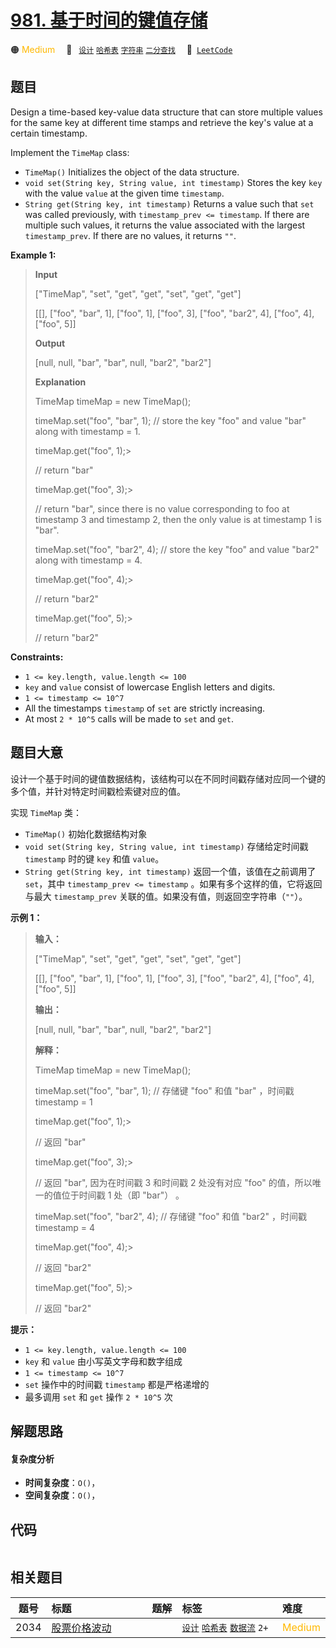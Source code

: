 # [981. 基于时间的键值存储](https://leetcode.com/problems/time-based-key-value-store)

🟠 <font color=#ffb800>Medium</font>&emsp; 🔖&ensp; [`设计`](/leetcode/outline/tag/design.md) [`哈希表`](/leetcode/outline/tag/hash-table.md) [`字符串`](/leetcode/outline/tag/string.md) [`二分查找`](/leetcode/outline/tag/binary-search.md)&emsp; 🔗&ensp;[`LeetCode`](https://leetcode.com/problems/time-based-key-value-store)


## 题目

Design a time-based key-value data structure that can store multiple values
for the same key at different time stamps and retrieve the key's value at a
certain timestamp.

Implement the `TimeMap` class:

  * `TimeMap()` Initializes the object of the data structure.
  * `void set(String key, String value, int timestamp)` Stores the key `key` with the value `value` at the given time `timestamp`.
  * `String get(String key, int timestamp)` Returns a value such that `set` was called previously, with `timestamp_prev <= timestamp`. If there are multiple such values, it returns the value associated with the largest `timestamp_prev`. If there are no values, it returns `""`.



**Example 1:**

> 
> 
> 
> 
> 
> **Input**
> 
> ["TimeMap", "set", "get", "get", "set", "get", "get"]
> 
> [[], ["foo", "bar", 1], ["foo", 1], ["foo", 3], ["foo", "bar2", 4], ["foo", 4], ["foo", 5]]
> 
> **Output**
> 
> [null, null, "bar", "bar", null, "bar2", "bar2"]
> 
> 
> 
> **Explanation**
> 
> TimeMap timeMap = new TimeMap();
> 
> timeMap.set("foo", "bar", 1);  // store the key "foo" and value "bar" along with timestamp = 1.
> 
> timeMap.get("foo", 1);> 
> > 
>  // return "bar"
> 
> timeMap.get("foo", 3);> 
> > 
>  // return "bar", since there is no value corresponding to foo at timestamp 3 and timestamp 2, then the only value is at timestamp 1 is "bar".
> 
> timeMap.set("foo", "bar2", 4); // store the key "foo" and value "bar2" along with timestamp = 4.
> 
> timeMap.get("foo", 4);> 
> > 
>  // return "bar2"
> 
> timeMap.get("foo", 5);> 
> > 
>  // return "bar2"

**Constraints:**

  * `1 <= key.length, value.length <= 100`
  * `key` and `value` consist of lowercase English letters and digits.
  * `1 <= timestamp <= 10^7`
  * All the timestamps `timestamp` of `set` are strictly increasing.
  * At most `2 * 10^5` calls will be made to `set` and `get`.


## 题目大意

设计一个基于时间的键值数据结构，该结构可以在不同时间戳存储对应同一个键的多个值，并针对特定时间戳检索键对应的值。

实现 `TimeMap` 类：

  * `TimeMap()` 初始化数据结构对象
  * `void set(String key, String value, int timestamp)` 存储给定时间戳 `timestamp` 时的键 `key` 和值 `value`。
  * `String get(String key, int timestamp)` 返回一个值，该值在之前调用了 `set`，其中 `timestamp_prev <= timestamp` 。如果有多个这样的值，它将返回与最大  `timestamp_prev` 关联的值。如果没有值，则返回空字符串（`""`）。



**示例 1：**

> 
> 
> 
> 
> 
> **输入：**
> 
> ["TimeMap", "set", "get", "get", "set", "get", "get"]
> 
> [[], ["foo", "bar", 1], ["foo", 1], ["foo", 3], ["foo", "bar2", 4], ["foo", 4], ["foo", 5]]
> 
> **输出：**
> 
> [null, null, "bar", "bar", null, "bar2", "bar2"]
> 
> 
> 
> **解释：**
> 
> TimeMap timeMap = new TimeMap();
> 
> timeMap.set("foo", "bar", 1);  // 存储键 "foo" 和值 "bar" ，时间戳 timestamp = 1   
> 
> timeMap.get("foo", 1);> 
> > 
>  // 返回 "bar"
> 
> timeMap.get("foo", 3);> 
> > 
>  // 返回 "bar", 因为在时间戳 3 和时间戳 2 处没有对应 "foo" 的值，所以唯一的值位于时间戳 1 处（即 "bar"） 。
> 
> timeMap.set("foo", "bar2", 4); // 存储键 "foo" 和值 "bar2" ，时间戳 timestamp = 4  
> 
> timeMap.get("foo", 4);> 
> > 
>  // 返回 "bar2"
> 
> timeMap.get("foo", 5);> 
> > 
>  // 返回 "bar2"
> 
> 



**提示：**

  * `1 <= key.length, value.length <= 100`
  * `key` 和 `value` 由小写英文字母和数字组成
  * `1 <= timestamp <= 10^7`
  * `set` 操作中的时间戳 `timestamp` 都是严格递增的
  * 最多调用 `set` 和 `get` 操作 `2 * 10^5` 次


## 解题思路

#### 复杂度分析

- **时间复杂度**：`O()`，
- **空间复杂度**：`O()`，

## 代码

```javascript

```

## 相关题目

| 题号 | 标题 | 题解 | 标签 | 难度 |
| :------: | :------ | :------: | :------ | :------ |
| 2034 | [股票价格波动](https://leetcode.com/problems/stock-price-fluctuation) |  |  [`设计`](/leetcode/outline/tag/design.md) [`哈希表`](/leetcode/outline/tag/hash-table.md) [`数据流`](/leetcode/outline/tag/data-stream.md) `2+` | <font color=#ffb800>Medium</font> |

<style>
.blue {
    background-color: #096dd9;
    padding: 0.25rem 0.5rem;
    margin: 0;
    font-size: 0.85em;
    border-radius: 3px;
    color: white;
    font-weight: 500;
}
table th:first-of-type { width: 10%; }
table th:nth-of-type(2) { width: 35%; }
table th:nth-of-type(3) { width: 10%; }
table th:nth-of-type(4) { width: 35%; }
table th:nth-of-type(5) { width: 10%; }
</style>
